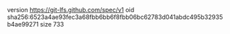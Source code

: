 version https://git-lfs.github.com/spec/v1
oid sha256:6523a4ae93fec3a68fbb6bb6f8fbb06bc62783d041abdc495b32935b4ae99271
size 733
